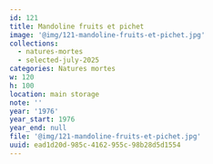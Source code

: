 ```yaml
---
id: 121
title: Mandoline fruits et pichet
image: '@img/121-mandoline-fruits-et-pichet.jpg'
collections:
  - natures-mortes
  - selected-july-2025
categories: Natures mortes
w: 120
h: 100
location: main storage
note: ''
year: '1976'
year_start: 1976
year_end: null
file: '@img/121-mandoline-fruits-et-pichet.jpg'
uuid: ead1d20d-985c-4162-955c-98b28d5d1554
---
```



